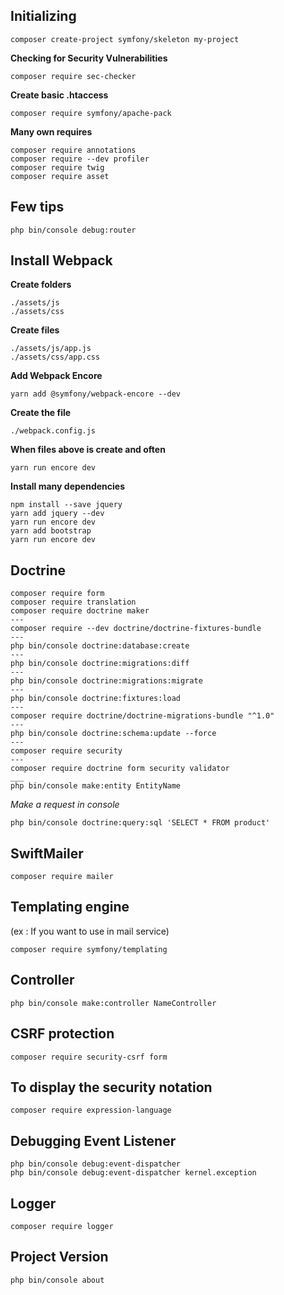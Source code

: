 ## Initializing
~~~
composer create-project symfony/skeleton my-project
~~~
**Checking for Security Vulnerabilities**
~~~
composer require sec-checker
~~~
**Create basic .htaccess**
~~~
composer require symfony/apache-pack
~~~
**Many own requires**
~~~
composer require annotations
composer require --dev profiler
composer require twig
composer require asset
~~~

## Few tips
~~~
php bin/console debug:router
~~~

## Install Webpack

**Create folders**

~~~
./assets/js
./assets/css
~~~

**Create files**

~~~
./assets/js/app.js
./assets/css/app.css
~~~

**Add Webpack Encore**

~~~
yarn add @symfony/webpack-encore --dev
~~~

**Create the file**

~~~
./webpack.config.js
~~~

**When files above is create and often**
~~~
yarn run encore dev
~~~

**Install many dependencies**

~~~
npm install --save jquery
yarn add jquery --dev
yarn run encore dev
yarn add bootstrap
yarn run encore dev
~~~

## Doctrine
~~~
composer require form
composer require translation
composer require doctrine maker
---
composer require --dev doctrine/doctrine-fixtures-bundle
---
php bin/console doctrine:database:create
---
php bin/console doctrine:migrations:diff
---
php bin/console doctrine:migrations:migrate
---
php bin/console doctrine:fixtures:load
---
composer require doctrine/doctrine-migrations-bundle "^1.0"
---
php bin/console doctrine:schema:update --force
---
composer require security
---
composer require doctrine form security validator
___
php bin/console make:entity EntityName
~~~
_Make a request in console_
~~~
php bin/console doctrine:query:sql 'SELECT * FROM product'
~~~

## SwiftMailer
~~~
composer require mailer
~~~
## Templating engine
(ex : If you want to use in mail service)
~~~
composer require symfony/templating
~~~
## Controller
~~~
php bin/console make:controller NameController
~~~

## CSRF protection
~~~
composer require security-csrf form
~~~

## To display the security notation
~~~
composer require expression-language
~~~

## Debugging Event Listener

~~~
php bin/console debug:event-dispatcher
php bin/console debug:event-dispatcher kernel.exception
~~~

## Logger 
~~~
composer require logger
~~~

## Project Version

~~~
php bin/console about
~~~


